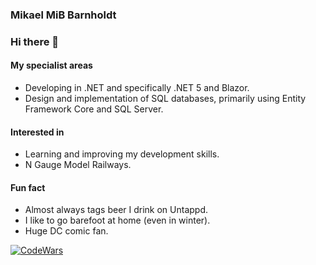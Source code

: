 ### Mikael MiB Barnholdt

### Hi there 👋

#### My specialist areas
- Developing in .NET and specifically .NET 5 and Blazor.
- Design and implementation of SQL databases, primarily using Entity Framework Core and SQL Server.

#### Interested in
- Learning and improving my development skills.
- N Gauge Model Railways.

#### Fun fact
- Almost always tags beer I drink on Untappd.
- I like to go barefoot at home (even in winter).
- Huge DC comic fan.

[![CodeWars](https://www.codewars.com/users/mib71/badges/micro)](https://www.codewars.com/users/mib71)
<!--
**mib71/mib71** is a ✨ _special_ ✨ repository because its `README.md` (this file) appears on your GitHub profile.

Here are some ideas to get you started:

- 🔭 I’m currently working on ...
- 🌱 I’m currently learning ...
- 👯 I’m looking to collaborate on ...
- 🤔 I’m looking for help with ...
- 💬 Ask me about ...
- 📫 How to reach me: ...
- 😄 Pronouns: ...
- ⚡ Fun fact: ...
-->
